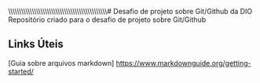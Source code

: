 \\\\\\\\\\\\\\\\\\\\\\\\\\\\\\\\\\\\\\\\\\\\\\\\\\\\\\\\\\\\\\\\\\\\\\\\\\\\\\\\\\\\\\\\\\\\# Desafio de projeto sobre Git/Github da DIO
Repositório criado para o desafio de projeto sobre Git/Github

## Links Úteis
[Guia sobre arquivos markdown] https://www.markdownguide.org/getting-started/


































































































































































































































































































































































